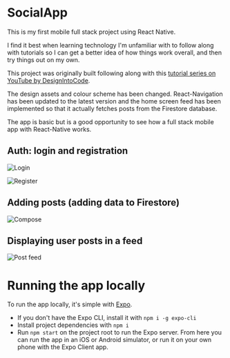 # SocialApp

This is my first mobile full stack project using React Native.

I find it best when learning technology I'm unfamiliar with to follow along with tutorials so I can get a better idea of how things work overall, and then try things out on my own.

This project was originally built following along with this [tutorial series on YouTube by DesignIntoCode](https://www.youtube.com/playlist?list=PLqtWgQ5BRLPvaAnoiZD8_z2RTh1VYVqN2).

The design assets and colour scheme has been changed. React-Navigation has been updated to the latest version and the home screen feed has been implemented so that it actually fetches posts from the Firestore database.

The app is basic but is a good opportunity to see how a full stack mobile app with React-Native works.

## Auth: login and registration

![Login](https://github.com/arielbk/social-mobile/raw/master/screenshots/login.png "Login")

![Register](https://github.com/arielbk/social-mobile/raw/master/screenshots/signup.png "Register")

## Adding posts (adding data to Firestore)

![Compose](https://github.com/arielbk/social-mobile/raw/master/screenshots/compose.png "Compose")

## Displaying user posts in a feed

![Post feed](https://github.com/arielbk/social-mobile/raw/master/screenshots/feed.png "Post feed")

# Running the app locally

To run the app locally, it's simple with [Expo](https://expo.io).
- If you don't have the Expo CLI, install it with `npm i -g expo-cli`
- Install project dependencies with `npm i`
- Run `npm start` on the project root to run the Expo server. From here you can run the app in an iOS or Android simulator, or run it on your own phone with the Expo Client app.

